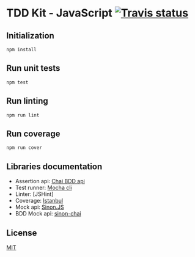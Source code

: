 # TDD Kit - JavaScript [![Travis status]](https://travis-ci.org/arpinum/tdd-kit-javascript)

## Initialization

    npm install

## Run unit tests

    npm test

## Run linting

    npm run lint

## Run coverage

    npm run cover

## Libraries documentation

* Assertion api: [Chai BDD api]
* Test runner: [Mocha cli]
* Linter: [JSHint]
* Coverage: [Istanbul]
* Mock api: [Sinon.JS]
* BDD Mock api: [sinon-chai]

## License

[MIT](LICENSE)


[Chai BDD api]: http://chaijs.com/api/bdd
[Mocha cli]: http://mochajs.org/#usage
[ESLint]: http://eslint.org
[Istanbul]: https://github.com/gotwarlost/istanbul
[Sinon.JS]: http://sinonjs.org/docs
[sinon-chai]: https://github.com/domenic/sinon-chai
[Travis status]: https://travis-ci.org/arpinum/tdd-kit-javascript.png?branch=master
